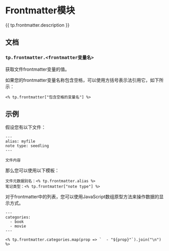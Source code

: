 # Frontmatter模块

{{ tp.frontmatter.description }}

<!-- toc -->

## 文档

### `tp.frontmatter.<frontmatter变量名>` 

获取文件frontmatter变量的值。

如果您的frontmatter变量名称包含空格，可以使用方括号表示法引用它，如下所示：

````
<% tp.frontmatter["包含空格的变量名"] %>
````

## 示例

假设您有以下文件：

````
---
alias: myfile
note type: seedling
---

文件内容
````

那么您可以使用以下模板：

````
文件元数据别名：<% tp.frontmatter.alias %>
笔记类型：<% tp.frontmatter["note type"] %>
````

对于frontmatter中的列表，您可以使用JavaScript数组原型方法来操作数据的显示方式。

```
---
categories:
  - book
  - movie
---
```

```
<% tp.frontmatter.categories.map(prop => `  - "${prop}"`).join("\n") %>
```